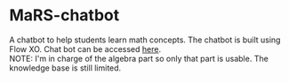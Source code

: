 # MaRS-chatbot
A chatbot to help students learn math concepts. The chatbot is built using Flow XO.
Chat bot can be accessed [here](https://m.me/440923793316695).  
NOTE: I'm in charge of the algebra part so only that part is usable. The knowledge base is still limited.
